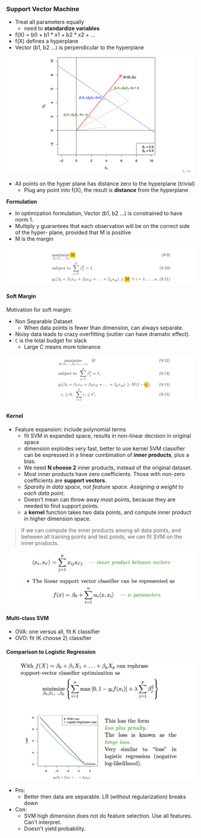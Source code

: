 ### Support Vector Machine
* Treat all parameters equally
  - need to **standardize variables**
* f(X) = b0 + b1 * x1 + b2 * x2 + ...
* f(X) defines a hyperplane
* Vector (b1, b2 ...) is perpendicular to the hyperplane

![alt-text](assets/hyperplane_hd.png)

* All points on the hyper plane has distance zero to the hyperplane (trivial)
  - Plug any point into f(X), the result is **distance** from the hyperplane

**Formulation**
- In optimization formulation, Vector (b1, b2 ...) is constrained to have norm 1.
- Multiply y guarantees that each observation will be on the correct side of the hyper- plane, provided that M is positive
- M is the margin

![alt-text](assets/svm_plain.png)

#### Soft Margin
Motivation for soft margin:
* Non Separable Dataset
  - When data points is fewer than dimension, can always separate.
* Noisy data leads to crazy overfitting (outlier can have dramatic effect).
* `C` is the total budget for slack
  - Large C means more tolerance

![alt-text](assets/svm_soft.png)

#### Kernel
* Feature expansion: include polynomial terms
  - fit SVM in expanded space, results in non-linear decision in original space
  - dimension explodes very fast, better to use kernel
SVM classifier can be expressed in a linear combination of **inner products**, plus a bias.
  - We need **N choose 2** inner products, instead of the original dataset.
  - Most inner products have zero coefficients. Those with non-zero coefficients are **support vectors**.
  - *Sparsity in data space, not feature space. Assigning a weight to each data point.*
  - Doesn't mean can throw away most points, because they are needed to find support points.
  - a **kernel** function takes two data points, and compute inner product in higher dimension space.

> If we can compute the inner products among all data points, and between all training points and test points, we can fit SVM on the inner products.

![alt-text](assets/svm_representation_hd.png)

#### Multi-class SVM
* OVA: one versus all, fit K classifier
* OVO: fit (K choose 2) classifier

#### Comparison to Logistic Regression
![alt-text](assets/svm_vs_logistic.png)
* Pro:
  - Better then data are separable. LR (without regularization) breaks down
* Con:
  - SVM high dimension does not do feature selection. Use all features. Can't interpret.
  - Doesn't yield probability.
